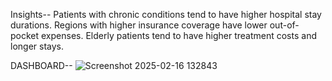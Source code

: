 Insights--
 Patients with chronic conditions tend to have higher hospital stay durations.
 Regions with higher insurance coverage have lower out-of-pocket expenses.
 Elderly patients tend to have higher treatment costs and longer stays.

 DASHBOARD--
         ![Screenshot 2025-02-16 132843](https://github.com/user-attachments/assets/fe3306b7-46fa-427d-ad12-2ec938b56d1c)

